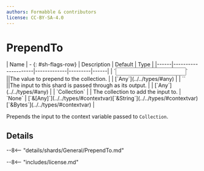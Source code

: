 ```yaml
---
authors: Formabble & contributors
license: CC-BY-SA-4.0
---
```



# PrependTo

<div class="sh-parameters" markdown="1">
| Name | - {: #sh-flags-row} | Description | Default | Type |
|------|---------------------|-------------|---------|------|
| `<input>` ||The value to prepend to the collection. | | [`Any`](../../types/#any) |
| `<output>` ||The input to this shard is passed through as its output. | | [`Any`](../../types/#any) |
| `Collection` |  | The collection to add the input to. | `None` | [`&[Any]`](../../types/#contextvar)[`&String`](../../types/#contextvar)[`&Bytes`](../../types/#contextvar) |

</div>

Prepends the input to the context variable passed to `Collection`.

## Details

--8<-- "details/shards/General/PrependTo.md"


--8<-- "includes/license.md"

